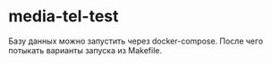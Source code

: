 # media-tel-test
Базу данных можно запустить через docker-compose.
После чего потыкать варианты запуска из Makefile.

